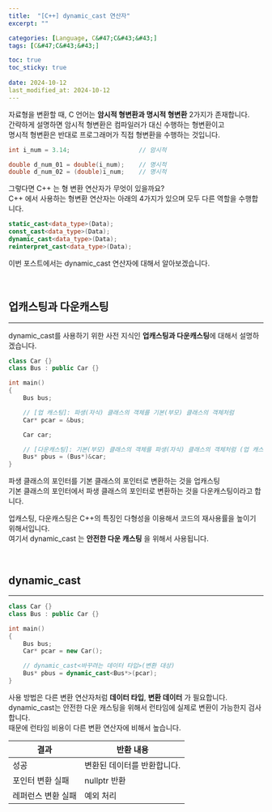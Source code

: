 ```yaml
---
title:  "[C++] dynamic_cast 연산자"
excerpt: ""

categories: [Language, C&#47;C&#43;&#43;]
tags: [C&#47;C&#43;&#43;]

toc: true
toc_sticky: true
 
date: 2024-10-12
last_modified_at: 2024-10-12
---
```


자료형을 변환할 때, C 언어는 **암시적 형변환과 명시적 형변환** 2가지가 존재합니다.  
간략하게 설명하면 암시적 형변환은 컴파일러가 대신 수행하는 형변환이고  
명시적 형변환은 반대로 프로그래머가 직접 형변환을 수행하는 것입니다.  

```c++
int i_num = 3.14;                   // 암시적

double d_num_01 = double(i_num);    // 명시적
double d_num_02 = (double)i_num;    // 명시적
```

그렇다면 C++ 는 형 변환 연산자가 무엇이 있을까요?  
C++ 에서 사용하는 형변환 연산자는 아래의 4가지가 있으며 모두 다른 역할을 수행합니다.  

```c++
static_cast<data_type>(Data);
const_cast<data_type>(Data);
dynamic_cast<data_type>(Data);
reinterpret_cast<data_type>(Data);
```

이번 포스트에서는 dynamic_cast 연산자에 대해서 알아보겠습니다.  

<br/>

## 업캐스팅과 다운캐스팅
---

dynamic_cast를 사용하기 위한 사전 지식인 **업캐스팅과 다운캐스팅**에 대해서 설명하겠습니다.  

```c++
class Car {}
class Bus : public Car {}

int main()
{
    Bus bus;

    // [업 캐스팅]: 파생(자식) 클래스의 객체를 기본(부모) 클래스의 객체처럼
    Car* pcar = &bus; 

    Car car;

    // [다운캐스팅]: 기본(부모) 클래스의 객체를 파생(자식) 클래스의 객체처럼 (업 캐스팅의 반대)
    Bus* pbus = (Bus*)&car;
}
```

파생 클래스의 포인터를 기본 클래스의 포인터로 변환하는 것을 업캐스팅  
기본 클래스의 포인터에서 파생 클래스의 포인터로 변환하는 것을 다운캐스팅이라고 합니다.  

업캐스팅, 다운캐스팅은 C++의 특징인 다형성을 이용해서 코드의 재사용률을 높이기 위해서입니다.  
여기서 dynamic_cast 는 **안전한 다운 캐스팅** 을 위해서 사용됩니다.  

<br/>

## dynamic_cast
---

```c++
class Car {}
class Bus : public Car {}

int main()
{
    Bus bus;
    Car* pcar = new Car();

    // dynamic_cast<바꾸려는 데이터 타입>(변환 대상)
    Bus* pbus = dynamic_cast<Bus*>(pcar);
}
```

사용 방법은 다른 변환 연산자처럼 **데이터 타입**, **변환 데이터** 가 필요합니다.  
dynamic_cast는 안전한 다운 캐스팅을 위해서 런타임에 실제로 변환이 가능한지 검사합니다.  
때문에 런타임 비용이 다른 변환 연산자에 비해서 높습니다.  

| 결과               | 반환 내용                   |
| ------------------ | --------------------------- |
| 성공               | 변환된 데이터를 반환합니다. |
| 포인터 변환 실패   | nullptr 반환                |
| 레퍼런스 변환 실패 | 예외 처리                   |
